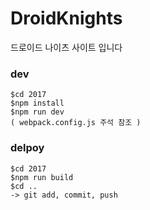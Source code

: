 # DroidKnights

드로이드 나이츠 사이트 입니다



### dev

``` shell
$cd 2017
$npm install
$npm run dev
( webpack.config.js 주석 참조 )
```



### delpoy

``` shell
$cd 2017
$npm run build
$cd ..
-> git add, commit, push
```

